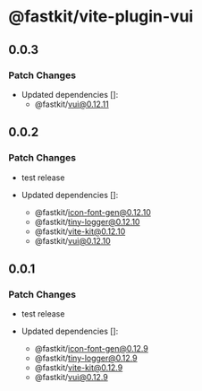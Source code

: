 # @fastkit/vite-plugin-vui

## 0.0.3

### Patch Changes

- Updated dependencies []:
  - @fastkit/vui@0.12.11

## 0.0.2

### Patch Changes

- test release

- Updated dependencies []:
  - @fastkit/icon-font-gen@0.12.10
  - @fastkit/tiny-logger@0.12.10
  - @fastkit/vite-kit@0.12.10
  - @fastkit/vui@0.12.10

## 0.0.1

### Patch Changes

- test release

- Updated dependencies []:
  - @fastkit/icon-font-gen@0.12.9
  - @fastkit/tiny-logger@0.12.9
  - @fastkit/vite-kit@0.12.9
  - @fastkit/vui@0.12.9
